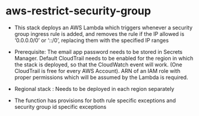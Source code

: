 # aws-restrict-security-group


- This stack deploys an AWS Lambda which triggers whenever a security group ingress rule is added, and removes the rule if the IP allowed is ‘0.0.0.0/0’ or ‘::/0’, replacing them with the specified IP ranges

- Prerequisite: The email app password needs to be stored in Secrets Manager. Default CloudTrail needs to be enabled for the region in which the stack is deployed,   so that the CloudWatch event will work. (One CloudTrail is free for every AWS Account). ARN of an IAM role with proper permissions which will be assumed by the     Lambda is required.

- Regional stack : Needs to be deployed in each region separately

- The function has provisions for both rule specific exceptions and security group id specific exceptions
